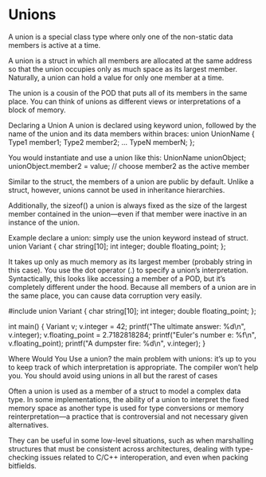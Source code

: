 # Unions
A union is a special class type where only one of the non-static data members is active at a time.

A union is a struct in which all members are allocated at the same address so that the union occupies only as much space as its largest member. Naturally, a union can hold a value for only one member at a time.

The union is a cousin of the POD that puts all of its members in the same place. You can think of unions as different views or interpretations of a block of memory.

Declaring a Union
A union is declared using keyword union, followed by the name of the union and its data members within braces:
 union UnionName
 {
 Type1 member1;
 Type2 member2;
 …
 TypeN memberN;
 };

 You would instantiate and use a union like this:
 UnionName unionObject;
 unionObject.member2 = value; // choose member2 as the active member

Similar to the struct, the members of a union are public by default. Unlike a struct, however, unions cannot be used in inheritance hierarchies.

Additionally, the sizeof() a union is always fixed as the size of the largest member contained in the union—even if that member were inactive in an instance of the union.

Example declare a union: simply use the union keyword instead of struct.
union Variant {
  char string[10];
  int integer;
  double floating_point;
};


It takes up only as much memory as its largest member (probably string in
this case).
You use the dot operator (.) to specify a union’s interpretation.
Syntactically, this looks like accessing a member of a POD, but it’s completely different under the hood.
Because all members of a union are in the same place, you can cause
data corruption very easily.

#include <cstdio>
union Variant {
  char string[10];
  int integer;
  double floating_point;
};

int main() {
  Variant v;
  v.integer = 42;
  printf("The ultimate answer: %d\n", v.integer);
  v.floating_point = 2.7182818284;
  printf("Euler's number e: %f\n", v.floating_point);
  printf("A dumpster fire: %d\n", v.integer);
}


Where Would You Use a union?
the main problem with unions: it’s up to you to keep track of
which interpretation is appropriate. The compiler won’t help you.
You should avoid using unions in all but the rarest of cases

Often a union is used as a member of a struct to model a complex data type. In some implementations, the ability of a union to interpret the fixed memory space as another type is used for type conversions or memory reinterpretation—a practice that is controversial and not necessary given alternatives.

They can be useful in some low-level situations, such as when marshalling structures that must be consistent across architectures, dealing with type-checking issues related to C/C++ interoperation, and even when packing bitfields.
